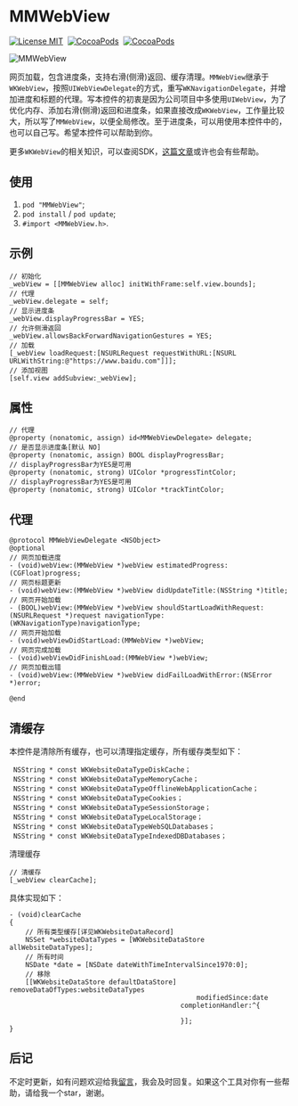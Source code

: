 # MMWebView

[![License MIT](https://img.shields.io/badge/license-MIT-green.svg?style=flat)](https://raw.githubusercontent.com/ChellyLau/MMWebView/master/LICENSE)&nbsp;
[![CocoaPods](http://img.shields.io/cocoapods/v/MMWebView.svg?style=flat)](http://cocoapods.org/?q=MMWebView)&nbsp;
[![CocoaPods](http://img.shields.io/cocoapods/p/MMWebView.svg?style=flat)](http://cocoapods.org/?q=MMWebView)&nbsp;

![MMWebView](Screenshot.png)     


网页加载，包含进度条，支持右滑(侧滑)返回、缓存清理。`MMWebView`继承于`WKWebView`，按照`UIWebViewDelegate`的方式，重写`WKNavigationDelegate`，并增加进度和标题的代理。写本控件的初衷是因为公司项目中多使用`UIWebView`，为了优化内存、添加右滑(侧滑)返回和进度条，如果直接改成`WKWebView`，工作量比较大，所以写了`MMWebView`，以便全局修改。至于进度条，可以用使用本控件中的，也可以自己写。希望本控件可以帮助到你。

更多`WKWebView`的相关知识，可以查阅SDK，[这篇文章](https://github.com/ChellyLau/WKWebView)或许也会有些帮助。

## 使用 

1. `pod "MMWebView"`;
2. `pod install` / `pod update`;
3. `#import <MMWebView.h>`.

## 示例

```objc
// 初始化
_webView = [[MMWebView alloc] initWithFrame:self.view.bounds];
// 代理
_webView.delegate = self;
// 显示进度条
_webView.displayProgressBar = YES;
// 允许侧滑返回
_webView.allowsBackForwardNavigationGestures = YES;
// 加载
[_webView loadRequest:[NSURLRequest requestWithURL:[NSURL URLWithString:@"https://www.baidu.com"]]];
// 添加视图
[self.view addSubview:_webView];
```

## 属性

```objc
// 代理
@property (nonatomic, assign) id<MMWebViewDelegate> delegate;
// 是否显示进度条[默认 NO]
@property (nonatomic, assign) BOOL displayProgressBar;
// displayProgressBar为YES是可用
@property (nonatomic, strong) UIColor *progressTintColor;
// displayProgressBar为YES是可用
@property (nonatomic, strong) UIColor *trackTintColor;

```

## 代理

```objc
@protocol MMWebViewDelegate <NSObject>
@optional
// 网页加载进度
- (void)webView:(MMWebView *)webView estimatedProgress:(CGFloat)progress;
// 网页标题更新
- (void)webView:(MMWebView *)webView didUpdateTitle:(NSString *)title;
// 网页开始加载
- (BOOL)webView:(MMWebView *)webView shouldStartLoadWithRequest:(NSURLRequest *)request navigationType:(WKNavigationType)navigationType;
// 网页开始加载
- (void)webViewDidStartLoad:(MMWebView *)webView;
// 网页完成加载
- (void)webViewDidFinishLoad:(MMWebView *)webView;
// 网页加载出错
- (void)webView:(MMWebView *)webView didFailLoadWithError:(NSError *)error;

@end
```

## 清缓存

本控件是清除所有缓存，也可以清理指定缓存，所有缓存类型如下：

```objc
 NSString * const WKWebsiteDataTypeDiskCache；
 NSString * const WKWebsiteDataTypeMemoryCache；
 NSString * const WKWebsiteDataTypeOfflineWebApplicationCache；
 NSString * const WKWebsiteDataTypeCookies；
 NSString * const WKWebsiteDataTypeSessionStorage；
 NSString * const WKWebsiteDataTypeLocalStorage；
 NSString * const WKWebsiteDataTypeWebSQLDatabases；
 NSString * const WKWebsiteDataTypeIndexedDBDatabases；
```

清理缓存

```objc
// 清缓存
[_webView clearCache];
```
 
 具体实现如下：
 
```objc
- (void)clearCache
{
    // 所有类型缓存[详见WKWebsiteDataRecord]
    NSSet *websiteDataTypes = [WKWebsiteDataStore allWebsiteDataTypes];
    // 所有时间
    NSDate *date = [NSDate dateWithTimeIntervalSince1970:0];
    // 移除
    [[WKWebsiteDataStore defaultDataStore] removeDataOfTypes:websiteDataTypes
                                               modifiedSince:date
                                           completionHandler:^{
                                               
                                           }];
}
```

## 后记

不定时更新，如有问题欢迎给我[留言](https://github.com/ChellyLau/MMWebView/issues)，我会及时回复。如果这个工具对你有一些帮助，请给我一个star，谢谢。


